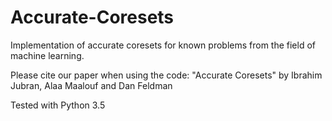 # Accurate-Coresets
Implementation of accurate coresets for known problems from the field of machine learning.

Please cite our paper when using the code: "Accurate Coresets" by Ibrahim Jubran, Alaa Maalouf and Dan Feldman


Tested with Python 3.5
